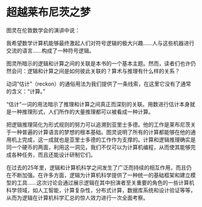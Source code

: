 超越莱布尼茨之梦
===============

图灵在伦敦数学会的演讲中说：

我希望数学计算机能够最终激起人们对符号逻辑的极大兴趣……人与这些机器进行交流的语言……构成了一种符号逻辑。

图灵所暗示的逻辑和计算之间的关联是本书的一个基本主题。然而，读者们也许仍然会问：逻辑和计算之间是如何彼此关联的？算术与推理有什么样的关系？

动词“估计”（reckon）的通俗用法为我们提供了一条线索，在这里它没有了通常的含义：“计算。”

“估计”一词的用法暗示了推理和计算之间真正而深刻的关联。用数进行估计本身就是一种推理形式，人们所作的大量推理都可以被看成一种计算。

把逻辑推理简化为形式规则的努力可以追溯到亚里士多德。他的工作是莱布尼茨关于一种普遍的计算语言的梦想的根本基础。图灵说明了所有的计算都能够在他的通用机上完成，这一成就也是亚里士多德的工作作为支撑的。计算和逻辑推理确实是同一个硬币的两面，利用这一洞见，我们不仅可以为计算机编程，从而使其能够完成各种任务，而且还能设计研制它们。

在过去的25年里，逻辑和计算机科学之间发生了广泛而持续的相互作用，而且仍在不断加强。在许多方面，逻辑为计算机科学提供了一种统一的基础框架和建立模型的工具……这次讨论会通过展示逻辑在其中扮演者至关重要的角色的一些计算机科学领域，如人工智能，计算复杂性，分布式计算，数据库系统和设计验证等等，从而为逻辑在计算机科学汇总的惊人效力进行一次全面考察。

